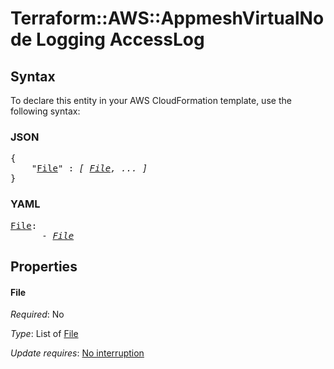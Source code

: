 # Terraform::AWS::AppmeshVirtualNode Logging AccessLog

## Syntax

To declare this entity in your AWS CloudFormation template, use the following syntax:

### JSON

<pre>
{
    "<a href="#file" title="File">File</a>" : <i>[ <a href="logging-accesslog-file.md">File</a>, ... ]</i>
}
</pre>

### YAML

<pre>
<a href="#file" title="File">File</a>: <i>
      - <a href="logging-accesslog-file.md">File</a></i>
</pre>

## Properties

#### File

_Required_: No

_Type_: List of <a href="logging-accesslog-file.md">File</a>

_Update requires_: [No interruption](https://docs.aws.amazon.com/AWSCloudFormation/latest/UserGuide/using-cfn-updating-stacks-update-behaviors.html#update-no-interrupt)

